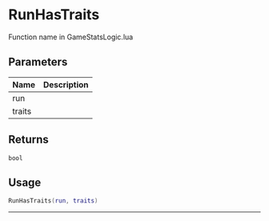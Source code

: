 # RunHasTraits

Function name in GameStatsLogic.lua

## Parameters

| Name   | Description |
| ------ | ----------- |
| run    |             |
| traits |             |

## Returns

`bool`

## Usage

```lua
RunHasTraits(run, traits)
```

---
